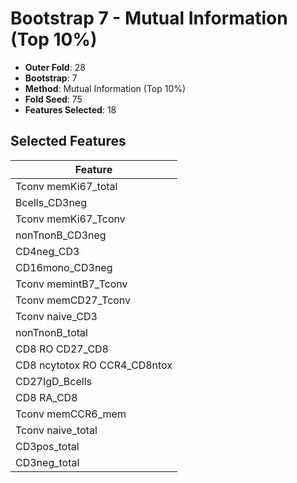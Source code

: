 # Bootstrap 7 - Mutual Information (Top 10%)

- **Outer Fold**: 28
- **Bootstrap**: 7
- **Method**: Mutual Information (Top 10%)
- **Fold Seed**: 75
- **Features Selected**: 18

## Selected Features

| Feature |
|---------|
| Tconv memKi67_total |
| Bcells_CD3neg |
| Tconv memKi67_Tconv |
| nonTnonB_CD3neg |
| CD4neg_CD3 |
| CD16mono_CD3neg |
| Tconv memintB7_Tconv |
| Tconv memCD27_Tconv |
| Tconv naive_CD3 |
| nonTnonB_total |
| CD8 RO CD27_CD8 |
| CD8 ncytotox RO CCR4_CD8ntox |
| CD27IgD_Bcells |
| CD8 RA_CD8 |
| Tconv memCCR6_mem |
| Tconv naive_total |
| CD3pos_total |
| CD3neg_total |
